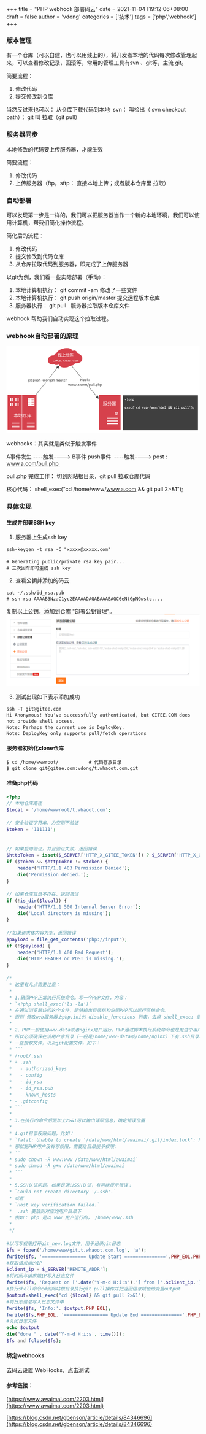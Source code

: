 +++
title = "PHP webhook 部署码云"
date = 2021-11-04T19:12:06+08:00
draft = false
author = 'vdong'
categories = ['技术']
tags = ['php','webhook']
+++

### 版本管理
有一个仓库（可以自建，也可以用线上的），将开发者本地的代码每次修改管理起来，可以查看修改记录，回滚等，常用的管理工具有svn 、git等，主流 git。


简要流程：

1. 修改代码
1. 提交修改到仓库

当然反过来也可以： 从仓库下载代码到本地  svn： 叫检出（ svn checkout path）； git 叫 拉取（git pull）

### 服务器同步
本地修改的代码要上传服务器，才能生效

简要流程：

1. 修改代码
1. 上传服务器（ftp，sftp： 直接本地上传；或者版本仓库里 拉取）


### 自动部署
可以发现第一步是一样的，我们可以把服务器当作一个新的本地环境，我们可以使用计算机，帮我们简化操作流程。

简化后的流程：

1. 修改代码
1. 提交修改到代码仓库
1. 从仓库拉取代码到服务器，即完成了上传服务器


以git为例，我们看一些实际部署（手动）：

1. 本地计算机执行： git commit -am 修改了一些文件
1. 本地计算机执行： git push origin/master 提交远程版本仓库
1. 服务器执行： git pull   服务器拉取版本仓库文件



webhook 帮助我们自动实现这个拉取过程。


### webhook自动部署的原理
![image.png](/imgs/1569555266752-382fa00b-2f12-4b46-b344-7c97742885b5.png)


webhooks：其实就是类似于触发事件


A事件发生 ----触发----> B事件
push事件  ----触发----> post : www.a.com/pull.php 


pull.php 完成工作： 切到网站根目录，git pull 拉取仓库代码


核心代码： shell_exec("cd /home/www/www.a.com && git pull 2>&1");


### 具体实现
#### 生成并部署SSH key

1. 服务器上生成ssh key
```shell
ssh-keygen -t rsa -C "xxxxx@xxxxx.com"  

# Generating public/private rsa key pair...
# 三次回车即可生成 ssh key
```

2. 查看公钥并添加的码云
```shell
cat ~/.ssh/id_rsa.pub
# ssh-rsa AAAAB3NzaC1yc2EAAAADAQABAAABAQC6eNtGpNGwstc....
```
复制以上公钥，添加到仓库 "部署公钥管理"。
![image.png](/imgs/1571716634885-6da18983-92e0-4a7d-b2aa-255889f0e068.png)

3. 测试出现如下表示添加成功

```shell
ssh -T git@gitee.com
Hi Anonymous! You've successfully authenticated, but GITEE.COM does not provide shell access.
Note: Perhaps the current use is DeployKey.
Note: DeployKey only supports pull/fetch operations
```

#### 服务器初始化clone仓库
```shell
$ cd /home/wwwroot/           # 代码存放目录
$ git clone git@gitee.com:vdong/t.whaoot.com.git
```

#### 准备php代码


```php
<?php
// 本地仓库路径
$local = '/home/wwwroot/t.whaoot.com';

// 安全验证字符串，为空则不验证
$token = '111111';


// 如果启用验证，并且验证失败，返回错误
$httpToken = isset($_SERVER['HTTP_X_GITEE_TOKEN']) ? $_SERVER['HTTP_X_GITEE_TOKEN'] : '';
if ($token && $httpToken != $token) {
    header('HTTP/1.1 403 Permission Denied');
    die('Permission denied.');
}

// 如果仓库目录不存在，返回错误
if (!is_dir($local)) {
    header('HTTP/1.1 500 Internal Server Error');
    die('Local directory is missing');
}

//如果请求体内容为空，返回错误
$payload = file_get_contents('php://input');
if (!$payload) {
    header('HTTP/1.1 400 Bad Request');
    die('HTTP HEADER or POST is missing.');
}

/*
 * 这里有几点需要注意：
 *
 * 1.确保PHP正常执行系统命令。写一个PHP文件，内容：
 * `<?php shell_exec('ls -la')`
 * 在通过浏览器访问这个文件，能够输出目录结构说明PHP可以运行系统命令。
 * 否则 修改web服务器上php.ini的 disable_functions 列表，去掉 shell_exec; 重启php-fpm服务
 *
 * 2、PHP一般使用www-data或者nginx用户运行，PHP通过脚本执行系统命令也是用这个用户，
 * 所以必须确保在该用户家目录（一般是/home/www-data或/home/nginx）下有.ssh目录和
 * 一些授权文件，以及git配置文件，如下：
 * ```
 * /root/.ssh
 * + .ssh
 *   - authorized_keys
 *   - config
 *   - id_rsa
 *   - id_rsa.pub
 *   - known_hosts
 * - .gitconfig
 * ```
 *
 * 3.在执行的命令后面加上2>&1可以输出详细信息，确定错误位置
 *
 * 4.git目录权限问题。比如：
 * `fatal: Unable to create '/data/www/html/awaimai/.git/index.lock': Permission denied`
 * 那就是PHP用户没有写权限，需要给目录授予权限:
 * ``
 * sudo chown -R www:www /data/www/html/awaimai`
 * sudo chmod -R g+w /data/www/html/awaimai
 * ```
 *
 * 5.SSH认证问题。如果是通过SSH认证，有可能提示错误：
 * `Could not create directory '/.ssh'.`
 * 或者
 * `Host key verification failed.`
 *  .ssh 要放到对应的用户目录下
 * 例如： php 是以 www 用户运行的， /home/www/.ssh
 *
 */

#以可写权限打开git_new.log文件，用于记录git日志
$fs = fopen('/home/www/git.t.whaoot.com.log', 'a');
fwrite($fs, '================ Update Start ==============='.PHP_EOL.PHP_EOL);
#获取请求端的IP
$client_ip = $_SERVER['REMOTE_ADDR'];
#将时间与请求端IP写入日志文件
fwrite($fs, 'Request on ['.date("Y-m-d H:i:s").'] from ['.$client_ip.']'.PHP_EOL);
#执行shell命令cd到网站根目录执行git pull操作并把返回信息赋值给变量output
$output=shell_exec("cd {$local} && git pull 2>&1");
#将日志信息写入日志文件中
fwrite($fs, 'Info:'. $output.PHP_EOL);
fwrite($fs,PHP_EOL. '================ Update End ==============='.PHP_EOL.PHP_EOL);
#关闭日志文件
echo $output
die("done " . date('Y-m-d H:i:s', time()));
$fs and fclose($fs);
```
#### 绑定webhooks
去码云设置 WebHooks，点击测试


#### 参考链接：
[https://www.awaimai.com/2203.html](https://www.awaimai.com/2203.html)

[https://blog.csdn.net/gbenson/article/details/84346696](https://blog.csdn.net/gbenson/article/details/84346696)
